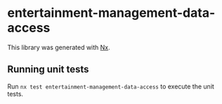 # entertainment-management-data-access

This library was generated with [Nx](https://nx.dev).

## Running unit tests

Run `nx test entertainment-management-data-access` to execute the unit tests.
